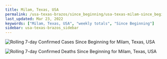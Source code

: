 ```yaml
---
title: Milam, Texas, USA
permalink: /usa-texas-brazos/since_beginning/usa-texas-milam-since_beginning.html
last_updated: Mar 23, 2022
keywords: ["Milam, Texas, USA", "weekly totals", "Since Beginning"]
sidebar: usa-texas-brazos_sidebar
---
```


![Rolling 7-day Confirmed Cases Since Beginning for Milam, Texas, USA](/covid_tracker/images/graphs/usa-texas-milam-rolling_7_days_confirmed-since_beginning_graph.png)

![Rolling 7-day Confirmed Deaths Since Beginning for Milam, Texas, USA](/covid_tracker/images/graphs/usa-texas-milam-rolling_7_days_deaths-since_beginning_graph.png)

